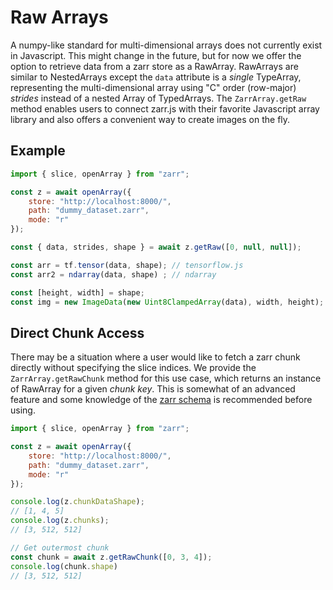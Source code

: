 # Raw Arrays

A numpy-like standard for multi-dimensional arrays does not currently exist in Javascript. This might change in the future, but for now we offer the option to retrieve data from a zarr store as a RawArray. RawArrays are similar to NestedArrays except the `data` attribute is a *single* TypeArray, representing the multi-dimensional array using "C" order (row-major) *strides* instead of a nested Array of TypedArrays. The `ZarrArray.getRaw` method enables users to connect zarr.js with their favorite Javascript array library and also offers a convenient way to create images on the fly.

## Example

```javascript
import { slice, openArray } from "zarr";

const z = await openArray({
    store: "http://localhost:8000/",
    path: "dummy_dataset.zarr",
    mode: "r"
});

const { data, strides, shape } = await z.getRaw([0, null, null]);

const arr = tf.tensor(data, shape); // tensorflow.js
const arr2 = ndarray(data, shape) ; // ndarray

const [height, width] = shape;
const img = new ImageData(new Uint8ClampedArray(data), width, height);
```

## Direct Chunk Access

There may be a situation where a user would like to fetch a zarr chunk directly without specifying the slice indices. We provide the `ZarrArray.getRawChunk` method for this use case, which returns an instance of RawArray for a given *chunk key*. This is somewhat of an advanced feature and some knowledge of the [zarr schema](https://zarr.readthedocs.io/en/stable/spec/v1.html#chunks) is recommended before using.

```javascript
import { slice, openArray } from "zarr";

const z = await openArray({
    store: "http://localhost:8000/",
    path: "dummy_dataset.zarr",
    mode: "r"
});

console.log(z.chunkDataShape);
// [1, 4, 5]
console.log(z.chunks);
// [3, 512, 512]

// Get outermost chunk
const chunk = await z.getRawChunk([0, 3, 4]);
console.log(chunk.shape)
// [3, 512, 512]
```
